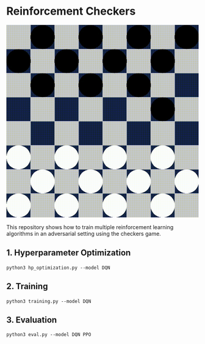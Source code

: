 # Reinforcement Checkers

![Match Between untrained PPO and the Random Model](/assets/match.gif)

This repository shows how to train multiple reinforcement learning algorithms in an adversarial setting using the checkers game.

## 1. Hyperparameter Optimization
```
python3 hp_optimization.py --model DQN
```

## 2. Training
```
python3 training.py --model DQN
```

## 3. Evaluation
```
python3 eval.py --model DQN PPO
```
